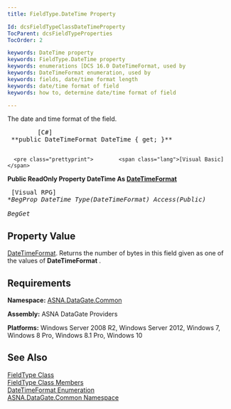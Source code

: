 ```yaml
---
title: FieldType.DateTime Property

Id: dcsFieldTypeClassDateTimeProperty
TocParent: dcsFieldTypeProperties
TocOrder: 2

keywords: DateTime property
keywords: FieldType.DateTime property
keywords: enumerations [DCS 16.0 DateTimeFormat, used by
keywords: DateTimeFormat enumeration, used by
keywords: fields, date/time format length
keywords: date/time format of field
keywords: how to, determine date/time format of field

---
```


The date and time format of the field. 
<pre class="prettyprint">        <span class="lang">[C#]</span>
 **public DateTimeFormat DateTime { get; }** 
      </pre>
      <pre class="prettyprint">        <span class="lang">[Visual Basic] </span>
 **Public ReadOnly Property DateTime As [DateTimeFormat](date-time-format-enumeration.html)** 
      </pre>
      <pre class="prettyprint">
        <span class="lang">[Visual RPG]</span>
 **BegProp DateTime Type(DateTimeFormat) Access(*Public)<br />   BegGet** 
      </pre>

## Property Value

[DateTimeFormat](date-time-format-enumeration.html). Returns the number of bytes in this field given as one of the values of **DateTimeFormat** . 
## Requirements

**Namespace:** [ASNA.DataGate.Common](datagate-common-namespace.html)

**Assembly:** ASNA DataGate Providers

**Platforms:** Windows Server 2008 R2, Windows Server 2012, Windows 7, Windows 8 Pro, Windows 8.1 Pro, Windows 10
## See Also


[FieldType Class](field-type-class.html)
      <br />
[FieldType Class Members](field-type-members.html)
      <br />
[DateTimeFormat Enumeration](date-time-format-enumeration.html)
      <br />
[ASNA.DataGate.Common Namespace](datagate-common-namespace.html)

